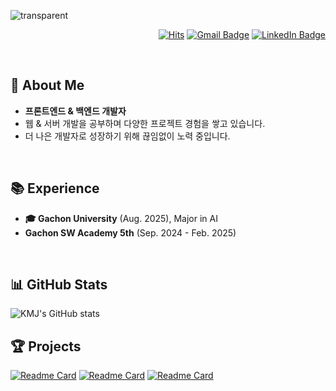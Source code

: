 ![transparent](https://capsule-render.vercel.app/api?type=transparent&fontColor=33312d&text=강민재(KMJ200)&height=180&fontSize=60&desc=프론트엔드백엔드개발자&descAlignY=75&descAlign=60)

<div align="right">
  
[![Hits](https://hits.seeyoufarm.com/api/count/incr/badge.svg?url=https%3A%2F%2Fgithub.com%2FKMJ200&count_bg=%23909090&title_bg=%23393939&icon=github.svg&icon_color=%23D9D9D9&title=hits&edge_flat=false)](https://hits.seeyoufarm.com)
[![Gmail Badge](https://img.shields.io/badge/Gmail-d14836?style=flat-square&logo=Gmail&logoColor=white&link=mailto:kmj104506@gachon.ac.kr)](mailto:kmj104506@gachon.ac.kr)
[![LinkedIn Badge](https://img.shields.io/badge/LinkedIn-0077B5?style=flat-square&logo=linkedin&logoColor=white&link=https://www.linkedin.com/in/ai-소프트웨어학부-인공지능전공-강민재-304195345/)](https://www.linkedin.com/in/ai-소프트웨어학부-인공지능전공-강민재-304195345/)
  
</div>

<br>

## 🚀 About Me
- **프론트엔드 & 백엔드 개발자**  
- 웹 & 서버 개발을 공부하며 다양한 프로젝트 경험을 쌓고 있습니다.  
- 더 나은 개발자로 성장하기 위해 끊임없이 노력 중입니다.  

<br>

## 📚 Experience
- **🎓 Gachon University** (Aug. 2025), Major in AI
- **Gachon SW Academy 5th** (Sep. 2024 - Feb. 2025)

<br>

## 📊 GitHub Stats
![KMJ's GitHub stats](https://github-readme-stats.vercel.app/api?username=KMJ200&theme=swift&show_icons=true)

<div>

## 🏆 Projects
[![Readme Card](https://github-readme-stats.vercel.app/api/pin/?username=FLEX-CODEPING&repo=FLEX-FE&theme=swift)](https://github.com/FLEX-CODEPING/FLEX-FE)
[![Readme Card](https://github-readme-stats.vercel.app/api/pin/?username=KMJ200&repo=TikiTaka-BE&theme=swift)](https://github.com/KMJ200/TikiTaka-BE)
[![Readme Card](https://github-readme-stats.vercel.app/api/pin/?username=KMJ200&repo=Database_instagram_teamB&theme=swift)](https://github.com/KMJ200/Database_instagram_teamB)

</div>
<br>
